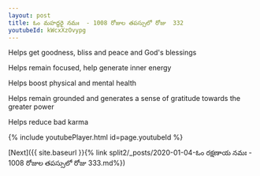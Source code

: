 ```yaml
---
layout: post
title: ఓం మహద్ధరై నమః  - 1008 రోజుల తపస్సులో రోజు  332
youtubeId: kWcxXzOvypg
---
```

 
 
Helps get goodness, bliss and peace and God's blessings
 
Helps remain focused, help generate inner energy 
 
Helps boost physical and mental health 
 
Helps remain grounded and generates a sense of gratitude towards the greater power 
 
Helps reduce bad karma
 
 
 
 


{% include youtubePlayer.html id=page.youtubeId %}
 
[Next]({{ site.baseurl }}{% link  split2/_posts/2020-01-04-ఓం రక్షణాయ నమః  - 1008 రోజుల తపస్సులో రోజు  333.md%})
 
